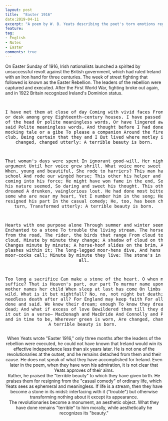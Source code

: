 ```yaml
---
layout: post
title:  "Easter 1916"
date:2019-04-11
excerpt: "A poem by W. B. Yeats describing the poet's torn emotions regarding the events of the Easter Rising staged in Ireland against British rule on Easter Monday, April 24, 1916. The uprising was unsuccessful, and most of the Irish republican leaders involved were executed for treason."
feature: 
tag:
- English
- Notes
- Easter
comments: true
---
```


On Easter Sunday of 1916, Irish nationalists launched a spirited by unsuccessful revolt against the British government, which had ruled Ireland with an Iron hand for three centuries. The week of street fighting that followed is known as the Easter Rebellion. The leaders of the rebellion were captured and executed. After the First World War, fighting broke out again, and in 1922 Britain recognized Ireland's Dominion status.

<center><pre>

I have met them at close of day
Coming with vivid faces
From counter or desk among grey
Eighteenth-century houses.
I have passed with a nod of the head
Or polite meaningless words,
Or have lingered awhile and said
Polite meaningless words,
And thought before I had done
Of a mocking tale or a gibe
To please a companion
Around the fire at the club,
Being certain that they and I
But lived where motley is worn:
All changed, changed utterly:
A terrible beauty is born.

That woman's days were spent
In ignorant good-will,
Her nights in argument
Until her voice grew shrill.
What voice more sweet than hers
When, young and beautiful,
She rode to harriers?
This man had kept a school
And rode our wingèd horse;
This other his helper and friend
Was coming into his force;
He might have won fame in the end,
So sensitive his nature seemed,
So daring and sweet his thought.
This other man I had dreamed
A drunken, vainglorious lout.
He had done most bitter wrong
To some who are near my heart,
Yet I number him in the song;
He, too, has resigned his part
In the casual comedy;
He, too, has been changed in his turn,
Transformed utterly:
A terrible beauty is born.

Hearts with one purpose alone
Through summer and winter seem
Enchanted to a stone
To trouble the living stream.
The horse that comes from the road,
The rider, the birds that range
From cloud to tumbling cloud,
Minute by minute they change;
A shadow of cloud on the stream
Changes minute by minute;
A horse-hoof slides on the brim,
And a horse plashes within it;
The long-legged moor-hens dive,
And hens to moor-cocks call;
Minute by minute they live:
The stone's in the midst of all.

Too long a sacrifice
Can make a stone of the heart.
O when may it suffice?
That is Heaven's part, our part
To murmur name upon name,
As a mother names her child
When sleep at last has come
On limbs that had run wild.
What is it but nightfall?
No, no, not night but death;
Was it needless death after all?
For England may keep faith
For all that is done and said.
We know their dream; enough
To know they dreamed and are dead;
And what if excess of love
Bewildered them till they died?
I write it out in a verse—
MacDonagh and MacBride
And Connolly and Pearse
Now and in time to be,
Wherever green is worn,
Are changed, changed utterly:
A terrible beauty is born.
</pre> <center>

When Yeats wrote "Easter 1916," only three months after the leaders of the rebellion were executed, he could not have known that Ireland would win its effective independence less than six years later. He is not one of the revolutionaries at the outset, and he remains detached from them and their cause. He does not speak of what they have accomplished for Ireland. Even later in the poem, when they have won his admiration, it is not clear that Yeats approves of their aims.  
Rather, he praised the "terrible beauty" to which they have given birth. He praises them for resigning from the "casual comedy" of ordinary life, which Yeats sees as ephemeral and meaningless. If life is a stream, then they have become a stone in its midst: interfacing with it ("trouble") but otherwise transforming nothing about it except its appearance.  
The revolutionaries become a monument, an aesthetic object. What they have done remains "terrible" to him morally, while aesthetically he recognizes its "beauty."